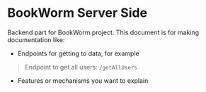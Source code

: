 # BookWorm Server Side

Backend part for BookWorm project.
This document is for making documentation like:
* Endpoints for getting to data, for example
>  Endpoint to get all users: `/getAllUsers`

* Features or mechanisms you want to explain
